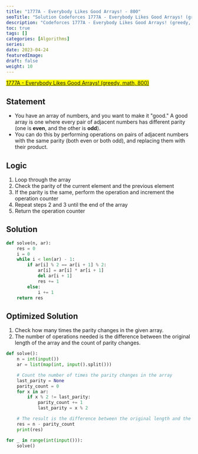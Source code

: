 ```yaml
---
title: "1777A - Everybody Likes Good Arrays! - 800"
seoTitle: "Solution Codeforces 1777A - Everybody Likes Good Arrays! (greedy, math, 800)"
description: "Codeforces 1777A - Everybody Likes Good Arrays! (greedy, math, 800)"
toc: true
tags: []
categories: [Algorithms]
series:
date: 2023-04-24
featuredImage:
draft: false
weight: 10
---
```


<mark>[1777A - Everybody Likes Good Arrays! (greedy, math, 800)](https://codeforces.com/contest/1777/problem/A)</mark>

## Statement

- You have an array of numbers, and you want to make it "good." A good array is one where every pair of adjacent numbers has different parity (one is **even**, and the other is **odd**).
- You can do this by performing operations on pairs of adjacent numbers with the same parity (both even or both odd), and replacing them with their product.

## Logic

1. Loop through the array
2. Check the parity of the current element and the previous element
3. If the parity is the same, perform the operation and increment the operation counter
4. Repeat steps 2 and 3 until the end of the array
5. Return the operation counter

## Solution

```python
def solve(n, ar):
    res = 0
    i = 0
    while i < len(ar) - 1:
        if ar[i] % 2 == ar[i + 1] % 2:
            ar[i] = ar[i] * ar[i + 1]
            del ar[i + 1]
            res += 1
        else:
            i += 1
    return res
```

## Optimized Solution

1. Check how many times the parity changes in the given array.
1. The number of operations needed is the difference between the original length of the array and the count of parity changes.

```python
def solve():
    n = int(input())
    ar = list(map(int, input().split()))

    # Count the number of times the parity changes in the array
    last_parity = None
    parity_count = 0
    for x in ar:
        if x % 2 != last_parity:
            parity_count += 1
            last_parity = x % 2

    # The result is the difference between the original length and the count of parity changes
    res = n - parity_count
    print(res)

for _ in range(int(input())):
    solve()
```
